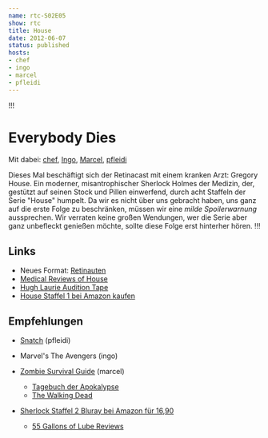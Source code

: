 ```yaml
---
name: rtc-S02E05
show: rtc
title: House
date: 2012-06-07
status: published
hosts:
- chef
- ingo
- marcel
- pfleidi
---
```

!!!

# Everybody Dies
Mit dabei: [chef](https://twitter.com/grischder), [Ingo](https://twitter.com/ingoebel), [Marcel](https://twitter.com/xartas), [pfleidi](https://twitter.com/pfleidi)

Dieses Mal beschäftigt sich der Retinacast mit einem kranken Arzt: Gregory House. Ein moderner, misantrophischer Sherlock Holmes der Medizin, der, gestützt auf seinen Stock und Pillen einwerfend, durch acht Staffeln der Serie "House" humpelt. Da wir es nicht über uns gebracht haben, uns ganz auf die erste Folge zu beschränken, müssen wir eine _milde Spoilerwarnung_ aussprechen. Wir verraten keine großen Wendungen, wer die Serie aber ganz unbefleckt genießen möchte, sollte diese Folge erst hinterher hören.
!!!

## Links

- Neues Format: [Retinauten](https://secure.retinacast.de/category/retinauten/)
- [Medical Reviews of House](http://www.politedissent.com/house_pd.html)
- [Hugh Laurie Audition Tape](http://www.youtube.com/watch?v=3Iwqj9i4QDc)
- [House Staffel 1 bei Amazon kaufen](http://www.amazon.de/Dr-House-Season-Hugh-Laurie/dp/B000JQVE5U?tag=retinacast04-21)

## Empfehlungen

- [Snatch](http://www.amazon.de/Snatch-Schweine-Diamanten-Brad-Pitt/dp/B0011WMXB0/ref=sr_1_2?ie=UTF8&qid=1338730842&sr=8-2&tag=retinacast04-21) (pfleidi)
- Marvel's The Avengers (ingo)
- [Zombie Survival Guide](http://www.amazon.de/The-Zombie-Survival-Guide-Protection/dp/1400049628/ref=sr_1_2?ie=UTF8&qid=1338731085&sr=8-2&tag=retinacast04-21) (marcel)
  - [Tagebuch der Apokalypse](http://www.amazon.de/Tagebuch-Apokalypse-Roman-J-L-Bourne/dp/3453527933/ref=sr_1_2?ie=UTF8&qid=1338738031&sr=8-2&tag=retinacast04-21)
  - [The Walking Dead](https://secure.retinacast.de/rtc-s01e07-the-walking-dead/)

- [Sherlock Staffel 2 Bluray bei Amazon für 16,90](http://www.amazon.de/gp/product/B006ZRINMY/?tag=retinacast04-21)
  - [55 Gallons of Lube Reviews](http://www.amazon.com/Passion-Natural-Water-Based-Lubricant-Gallon/dp/B005MR3IVO&tag=retinacast04-21)

